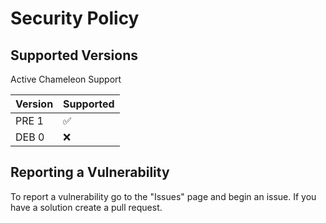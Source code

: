 # Security Policy

## Supported Versions

Active Chameleon Support

| Version | Supported          |
| ------- | ------------------ |
| PRE 1   | :white_check_mark: |
| DEB 0   | :x:                |

## Reporting a Vulnerability

To report a vulnerability go to the "Issues" page and begin an issue. If you have a solution create a pull request.
